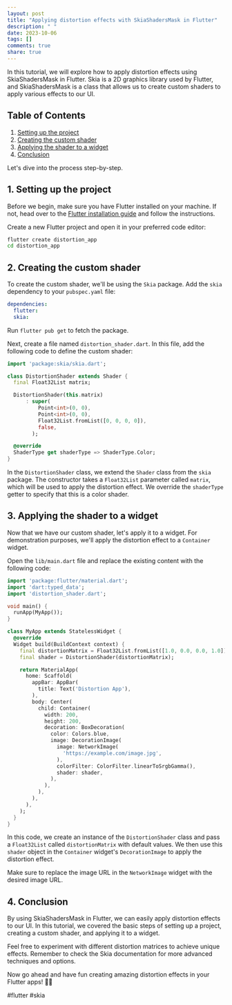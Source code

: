 ```yaml
---
layout: post
title: "Applying distortion effects with SkiaShadersMask in Flutter"
description: " "
date: 2023-10-06
tags: []
comments: true
share: true
---
```


In this tutorial, we will explore how to apply distortion effects using SkiaShadersMask in Flutter. Skia is a 2D graphics library used by Flutter, and SkiaShadersMask is a class that allows us to create custom shaders to apply various effects to our UI.

## Table of Contents
1. [Setting up the project](#setting-up-the-project)
2. [Creating the custom shader](#creating-the-custom-shader)
3. [Applying the shader to a widget](#applying-the-shader-to-a-widget)
4. [Conclusion](#conclusion)

Let's dive into the process step-by-step.

## 1. Setting up the project<a name="setting-up-the-project"></a>

Before we begin, make sure you have Flutter installed on your machine. If not, head over to the [Flutter installation guide](https://flutter.dev/docs/get-started/install) and follow the instructions.

Create a new Flutter project and open it in your preferred code editor:

```bash
flutter create distortion_app
cd distortion_app
```

## 2. Creating the custom shader<a name="creating-the-custom-shader"></a>

To create the custom shader, we'll be using the `Skia` package. Add the `skia` dependency to your `pubspec.yaml` file:

```yaml
dependencies:
  flutter:
  skia:
```

Run `flutter pub get` to fetch the package.

Next, create a file named `distortion_shader.dart`. In this file, add the following code to define the custom shader:

```dart
import 'package:skia/skia.dart';

class DistortionShader extends Shader {
  final Float32List matrix;

  DistortionShader(this.matrix)
      : super(
          Point<int>(0, 0),
          Point<int>(0, 0),
          Float32List.fromList([0, 0, 0, 0]),
          false,
        );

  @override
  ShaderType get shaderType => ShaderType.Color;
}
```

In the `DistortionShader` class, we extend the `Shader` class from the `skia` package. The constructor takes a `Float32List` parameter called `matrix`, which will be used to apply the distortion effect. We override the `shaderType` getter to specify that this is a color shader.

## 3. Applying the shader to a widget<a name="applying-the-shader-to-a-widget"></a>

Now that we have our custom shader, let's apply it to a widget. For demonstration purposes, we'll apply the distortion effect to a `Container` widget.

Open the `lib/main.dart` file and replace the existing content with the following code:

```dart
import 'package:flutter/material.dart';
import 'dart:typed_data';
import 'distortion_shader.dart';

void main() {
  runApp(MyApp());
}

class MyApp extends StatelessWidget {
  @override
  Widget build(BuildContext context) {
    final distortionMatrix = Float32List.fromList([1.0, 0.0, 0.0, 1.0]);
    final shader = DistortionShader(distortionMatrix);

    return MaterialApp(
      home: Scaffold(
        appBar: AppBar(
          title: Text('Distortion App'),
        ),
        body: Center(
          child: Container(
            width: 200,
            height: 200,
            decoration: BoxDecoration(
              color: Colors.blue,
              image: DecorationImage(
                image: NetworkImage(
                  'https://example.com/image.jpg',
                ),
                colorFilter: ColorFilter.linearToSrgbGamma(),
                shader: shader,
              ),
            ),
          ),
        ),
      ),
    );
  }
}
```

In this code, we create an instance of the `DistortionShader` class and pass a `Float32List` called `distortionMatrix` with default values. We then use this `shader` object in the `Container` widget's `DecorationImage` to apply the distortion effect.

Make sure to replace the image URL in the `NetworkImage` widget with the desired image URL.

## 4. Conclusion<a name="conclusion"></a>

By using SkiaShadersMask in Flutter, we can easily apply distortion effects to our UI. In this tutorial, we covered the basic steps of setting up a project, creating a custom shader, and applying it to a widget.

Feel free to experiment with different distortion matrices to achieve unique effects. Remember to check the Skia documentation for more advanced techniques and options.

Now go ahead and have fun creating amazing distortion effects in your Flutter apps! 🎉🚀

#flutter #skia
